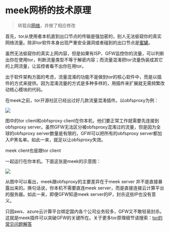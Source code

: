 # meek网桥的技术原理

> 转载自[网络](https://www.google.com/search?q=meek%E6%B5%81%E9%87%8F%E6%B7%B7%E6%B7%86&oq=meek%E6%B5%81%E9%87%8F%E6%B7%B7%E6%B7%86&aqs=chrome..69i57.7285j0j9&sourceid=chrome&ie=UTF-8)，并做了相应修改

首先，tor从使用者本机直到出口节点的传输是强加密的，别人无法偷窥你的真实网络流量。除非tor软件本身出现严重安全漏洞或者碰到的出口节点是[蜜罐](https://baike.baidu.com/item/%E8%9C%9C%E7%BD%90%E6%8A%80%E6%9C%AF/9165942?fromtitle=%E8%9C%9C%E7%BD%90&fromid=5390254)。

虽然无法偷窥你的真实上网内容，但是如果有ISP、GFW监控你的流量，可以判断出你在使用tor，判断流量类型不等于解密内容；而流量混淆把tor流量伪装成其它的上网流量，让监控者看不出你在用tor。

出于软件架构方面的考虑，流量混淆的功能不是做到tor的核心软件中，而是以插件的方式来提供。因为混淆流量的方式是多种多样的，用插件来扩展就无需频繁改动核心模块的代码。

在meek之前，tor开源社区已经出过好几款流量混淆插件。以obfsproxy为例：

![](https://raw.githubusercontent.com/loremwalker/fq-book/master/docs/images/2018-05-10_164713.png)

图中的tor client和obfsproxy client在你本机，他们要正常工作就需要先连接到obfsproxy server。虽然GFW无法区分被obfsproxy混淆过的流量，但是因为全球的obfsproxy server数量是有限的，GFW可以把所有的obfsproxy server都加入IP黑名单。如此一来，就足以让obfsproxy失效。  
  
meek client也是跟tor client

一起运行在你本机。下面这张是meek的示意图：

![](https://raw.githubusercontent.com/loremwalker/fq-book/master/docs/images/2018-05-10_171318.png)

从图中可以看出，meek跟obfsproxy的主要差异在于meek server 并不是直接暴露出来的。换句话说，你本机不需要直连meek server，而是直接连接云计算平台的服务器。如此一来，即便GFW知道meek server的IP，封杀这些IP也没有意义。

只因aws、azure云计算平台绑定国内各个公司业务较多，GFW又不敢轻易封杀。这就是meek插件可以突破GFW的关键所在。关于更多tor原理细节请搜索：[tor的常见问题解答](https://www.google.com/search?q=TOR+%E7%9A%84%E5%B8%B8%E8%A7%81%E9%97%AE%E9%A2%98%E8%A7%A3%E7%AD%94&oq=TOR+%E7%9A%84%E5%B8%B8%E8%A7%81%E9%97%AE%E9%A2%98%E8%A7%A3%E7%AD%94&aqs=chrome..69i57j69i60.535j0j7&sourceid=chrome&ie=UTF-8)

